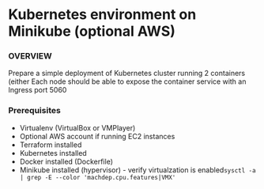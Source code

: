 # Kubernetes environment on Minikube (optional AWS)


### OVERVIEW 

Prepare a simple deployment of Kubernetes cluster running 2 containers (either Each node should be able to expose the container service with an Ingress port 5060

### Prerequisites 

- Virtualenv (VirtualBox or VMPlayer)
- Optional AWS account if running EC2 instances
- Terraform installed
- Kubernetes installed 
- Docker installed (Dockerfile)
- Minikube installed (hypervisor) - verify virtualzation is enabled`sysctl -a | grep -E --color 'machdep.cpu.features|VMX'`


### 





